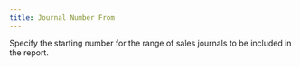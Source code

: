 ```yaml
---
title: Journal Number From
---
```



Specify the starting number for the range of sales journals to be included  in the report.
